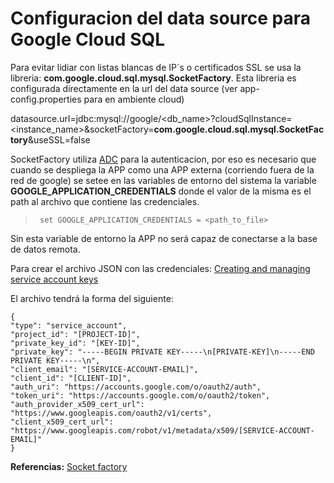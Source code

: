 # Configuracion del data source para Google Cloud SQL

Para evitar lidiar con listas blancas de IP´s o certificados SSL se usa la libreria: **com.google.cloud.sql.mysql.SocketFactory**. 
Esta libreria es configurada directamente en la url del data source (ver app-config.properties para en ambiente cloud)

>
datasource.url=jdbc:mysql://google/<db_name>?cloudSqlInstance=<instance_name>&socketFactory=**com.google.cloud.sql.mysql.SocketFactory**&useSSL=false

SocketFactory utiliza [ADC](https://developers.google.com/identity/protocols/application-default-credentials) para la autenticacion, por eso es necesario que cuando se despliega la APP como una APP externa (corriendo fuera de la red de google) se setee en las variables de entorno del sistema la variable **GOOGLE_APPLICATION_CREDENTIALS** donde el valor de la misma es el path al archivo que contiene las credenciales.

>` set GOOGLE_APPLICATION_CREDENTIALS = <path_to_file>`

Sin esta variable de entorno la APP no será capaz de conectarse a la base de datos remota.

Para crear el archivo JSON con las credenciales:  [Creating and managing service account keys](https://cloud.google.com/iam/docs/creating-managing-service-account-keys)

El archivo tendrá la forma del siguiente:
```
{
"type": "service_account",
"project_id": "[PROJECT-ID]",
"private_key_id": "[KEY-ID]",
"private_key": "-----BEGIN PRIVATE KEY-----\n[PRIVATE-KEY]\n-----END PRIVATE KEY-----\n",
"client_email": "[SERVICE-ACCOUNT-EMAIL]",
"client_id": "[CLIENT-ID]",
"auth_uri": "https://accounts.google.com/o/oauth2/auth",
"token_uri": "https://accounts.google.com/o/oauth2/token",
"auth_provider_x509_cert_url": "https://www.googleapis.com/oauth2/v1/certs",
"client_x509_cert_url": "https://www.googleapis.com/robot/v1/metadata/x509/[SERVICE-ACCOUNT-EMAIL]"
}
```
 
**Referencias:** [Socket factory](https://github.com/GoogleCloudPlatform/cloud-sql-jdbc-socket-factory) 
